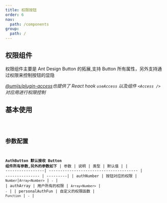 ```yaml
---
title: 权限按钮
order: 6
nav:
  path: /components
group:
  path: /
---
```


## 权限组件

权限组件主要是 Ant Design Button 的拓展,支持 Button 所有属性，另外支持通过权限来控制按钮的显隐

_[@umijs/plugin-access](https://umijs.org/zh-CN/plugins/plugin-access#access-1)也提供了 React hook `useAccess` 以及组件 `<Access />` 对应用进行权限控制_

## 基本使用

<code src="./demos/authButton.tsx">

## 参数配置

**AuthButton 默认接收 Button 组件所有参数,另外的参数如下**
| 参数 | 说明 | 类型 | 默认值 |
| -----------------| --------------------------------------- | --------------- | ---------|
| authNumber | 按钮对应的权限 | `Number`\|`Array<Number>` | `-` |
| authArray | 用户所有的权限 | `Array<Number>` | `-` |
| personalAuthFun | 自定义的权限函数 | `Function` | `-` |
